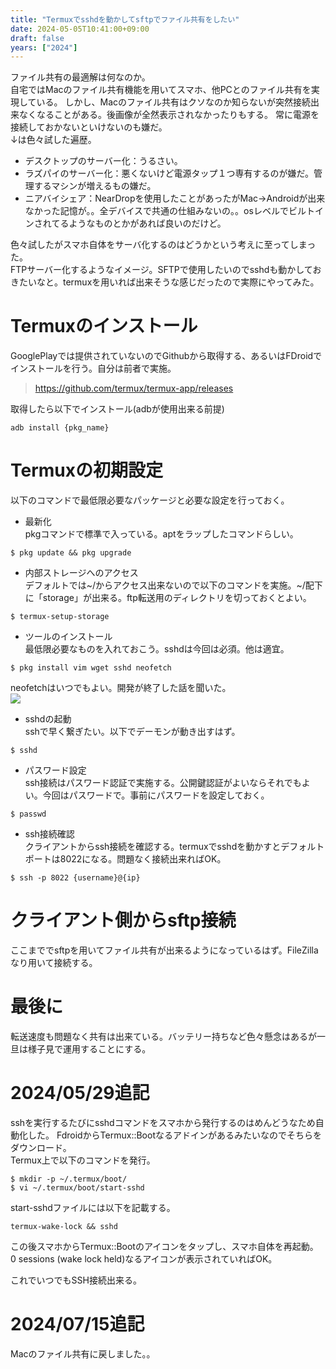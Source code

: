 ```yaml
---
title: "Termuxでsshdを動かしてsftpでファイル共有をしたい"
date: 2024-05-05T10:41:00+09:00
draft: false
years: ["2024"]
---
```


ファイル共有の最適解は何なのか。  
自宅ではMacのファイル共有機能を用いてスマホ、他PCとのファイル共有を実現している。
しかし、Macのファイル共有はクソなのか知らないが突然接続出来なくなることがある。後画像が全然表示されなかったりもする。
常に電源を接続しておかないといけないのも嫌だ。  
↓は色々試した遍歴。  
 - デスクトップのサーバー化：うるさい。  
 - ラズパイのサーバー化：悪くないけど電源タップ１つ専有するのが嫌だ。管理するマシンが増えるもの嫌だ。  
 - ニアバイシェア：NearDropを使用したことがあったがMac→Androidが出来なかった記憶が。。全デバイスで共通の仕組みないの。。osレベルでビルトインされてるようなものとかがあれば良いのだけど。  

色々試したがスマホ自体をサーバ化するのはどうかという考えに至ってしまった。  
FTPサーバー化するようなイメージ。SFTPで使用したいのでsshdも動かしておきたいなと。termuxを用いれば出来そうな感じだったので実際にやってみた。  

# Termuxのインストール  
  GooglePlayでは提供されていないのでGithubから取得する、あるいはFDroidでインストールを行う。自分は前者で実施。  
  > https://github.com/termux/termux-app/releases

  取得したら以下でインストール(adbが使用出来る前提)  
  ```
  adb install {pkg_name}
  ```
# Termuxの初期設定  
  以下のコマンドで最低限必要なパッケージと必要な設定を行っておく。  
  - 最新化  
  pkgコマンドで標準で入っている。aptをラップしたコマンドらしい。  
  ```
  $ pkg update && pkg upgrade
  ``` 

  - 内部ストレージへのアクセス  
  デフォルトでは~/からアクセス出来ないので以下のコマンドを実施。~/配下に「storage」が出来る。ftp転送用のディレクトリを切っておくとよい。  
  ```
  $ termux-setup-storage
  ```

  - ツールのインストール  
  最低限必要なものを入れておこう。sshdは今回は必須。他は適宜。     
  ```
  $ pkg install vim wget sshd neofetch
  ```
  neofetchはいつでもよい。開発が終了した話を聞いた。  
  ![](/images/20240505/SS2024-05-0511.45.13.jpg)
  - sshdの起動  
  sshで早く繋ぎたい。以下でデーモンが動き出すはず。  
  ```
  $ sshd
  ```

  - パスワード設定  
  ssh接続はパスワード認証で実施する。公開鍵認証がよいならそれでもよい。今回はパスワードで。事前にパスワードを設定しておく。  
  ```
  $ passwd
  ```

  - ssh接続確認  
  クライアントからssh接続を確認する。termuxでsshdを動かすとデフォルトポートは8022になる。問題なく接続出来ればOK。    
  ```
  $ ssh -p 8022 {username}@{ip}
  ```

# クライアント側からsftp接続  
ここまででsftpを用いてファイル共有が出来るようになっているはず。FileZillaなり用いて接続する。  

# 最後に
転送速度も問題なく共有は出来ている。バッテリー持ちなど色々懸念はあるが一旦は様子見で運用することにする。 

# 2024/05/29追記
sshを実行するたびにsshdコマンドをスマホから発行するのはめんどうなため自動化した。
FdroidからTermux::Bootなるアドインがあるみたいなのでそちらをダウンロード。  
Termux上で以下のコマンドを発行。  

```
$ mkdir -p ~/.termux/boot/
$ vi ~/.termux/boot/start-sshd
```
start-sshdファイルには以下を記載する。  
```
termux-wake-lock && sshd
```

この後スマホからTermux::Bootのアイコンをタップし、スマホ自体を再起動。  
0 sessions (wake lock held)なるアイコンが表示されていればOK。  

これでいつでもSSH接続出来る。  

# 2024/07/15追記
Macのファイル共有に戻しました。。